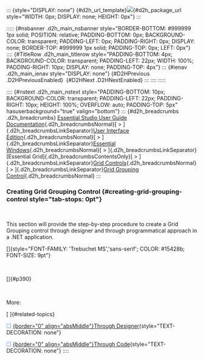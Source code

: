 ::: {style="DISPLAY: none"}
[](ms-xhelp:///?Id=d2h_url_template){#d2h_url_template}![](!package_url!){#d2h_package_url style="WIDTH: 0px; DISPLAY: none; HEIGHT: 0px"}
:::

::::: {#nsbanner .d2h_main_nsbanner style="BORDER-BOTTOM: #999999 1px solid; POSITION: relative; PADDING-BOTTOM: 0px; BACKGROUND-COLOR: transparent; PADDING-LEFT: 0px; PADDING-RIGHT: 0px; DISPLAY: none; BORDER-TOP: #999999 1px solid; PADDING-TOP: 0px; LEFT: 0px"}
:::: {#TitleRow .d2h_main_titlerow style="PADDING-BOTTOM: 4px; BACKGROUND-COLOR: transparent; PADDING-LEFT: 22px; WIDTH: 100%; PADDING-RIGHT: 10px; DISPLAY: none; PADDING-TOP: 4px"}
::: {#ienav .d2h_main_ienav style="DISPLAY: none"}
[](ms-xhelp:///?Id=5fcc9f60-cb19-43ad-bf98-72850f7d4f48){#D2HPrevious .D2HPreviousEnabled}  [](ms-xhelp:///?Id=837b4674-7605-4933-b9a5-444970074ef6){#D2HNext .D2HNextEnabled}
:::
::::
:::::

:::: {#nstext .d2h_main_nstext style="PADDING-BOTTOM: 10px; BACKGROUND-COLOR: transparent; PADDING-LEFT: 22px; PADDING-RIGHT: 10px; HEIGHT: 100%; OVERFLOW: auto; PADDING-TOP: 5px" hasuserbackground="true" valign="bottom"}
::: {#d2h_breadcrumbs .d2h_breadcrumbs}
[Essential Studio User Guide Documentation](ms-xhelp:///?Id=12457748-09e3-4d74-a240-8e049cedf030){.d2h_breadcrumbsNormal}[ \> ]{.d2h_breadcrumbsLinkSeparator}[User Interface Edition](ms-xhelp:///?Id=c29296b7-531c-413b-a0ec-488ca1f7f669){.d2h_breadcrumbsNormal}[ \> ]{.d2h_breadcrumbsLinkSeparator}[Essential Windows](ms-xhelp:///?Id=e60759d8-47a4-4570-9d7a-16a68d63f2ea){.d2h_breadcrumbsNormal}[ \> ]{.d2h_breadcrumbsLinkSeparator}[Essential Grid]{.d2h_breadcrumbsContentsOnly}[ \> ]{.d2h_breadcrumbsLinkSeparator}[Grid Controls](ms-xhelp:///?Id=bf2d70d7-33dc-4c67-a55d-4fcf8d51dc2b){.d2h_breadcrumbsNormal}[ \> ]{.d2h_breadcrumbsLinkSeparator}[Grid Grouping Control](ms-xhelp:///?Id=5fcc9f60-cb19-43ad-bf98-72850f7d4f48){.d2h_breadcrumbsNormal}
:::

### Creating Grid Grouping Control {#creating-grid-grouping-control style="tab-stops: 0pt"}

 

This section will provide the step-by-step procedure to create a Grid Grouping control through designer and through programmatical approach in a .NET application.

[]{style="FONT-FAMILY: 'Trebuchet MS','sans-serif'; COLOR: #15428b; FONT-SIZE: 9pt"} 

 

[]{#p390} 

 

More:

[ ]{#related-topics}

[![](button.gif){border="0" align="absMiddle"}Through Designer](ms-xhelp:///?Id=b3e5e1ad-de08-4f94-935b-b997008b12bf){style="TEXT-DECORATION: none"}

[![](button.gif){border="0" align="absMiddle"}Through Code](ms-xhelp:///?Id=5a60aab3-6438-4c8d-8ecd-b92a17b23c6b){style="TEXT-DECORATION: none"}
::::
